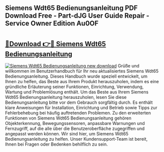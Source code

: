## Siemens Wdt65 Bedienungsanleitung PDF Download Free - Part-dJG User Guide Repair - Service Owner Edition Au0OF

# <h2><a href="http://df40kjy.blite.top/?on=Siemens+Wdt65+Bedienungsanleitung">🔗Download 👉🔴 Siemens Wdt65 Bedienungsanleitung</a></h2>

[![Siemens Wdt65 Bedienungsanleitung new download](https://i.imgur.com/lujVjoI.png)](http://df40kjy.blite.top/?on=Siemens+Wdt65+Bedienungsanleitung)
Grüße und willkommen im Benutzerhandbuch für Ihr neu aktualisiertes Siemens Wdt65 Bedienungsanleitung. Dieses Handbuch wurde speziell entwickelt, um Ihnen zu helfen, das Beste aus Ihrem Produkt herauszuholen, indem es eine gründliche Erläuterung seiner Funktionen, Einrichtung, Verwendung, Wartung und Problemlösung enthält. Um das Beste aus Ihrem Siemens Wdt65 Bedienungsanleitung herauszuholen, lesen Sie diese Bedienungsanleitung bitte vor dem Gebrauch sorgfältig durch. Es enthält klare Anweisungen für Installation, Einrichtung und Betrieb sowie Tipps zur Fehlerbehebung bei häufig auftretenden Problemen. Zu den erweiterten Funktionen von Siemens Wdt65 Bedienungsanleitung gehören Objekterkennung, Bewegungssensoren, anpassbare Warnungen und Fernzugriff, auf die alle über die Benutzeroberfläche zugegriffen und angepasst werden können. Wir sind hier, um Siemens Wdt65 Bedienungsanleitung zu helfen. Unser Kundensupport-Team ist bereit, Ihnen bei Fragen oder Bedenken behilflich zu sein.
